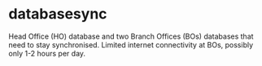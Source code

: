 ﻿# databasesync <br>
 Head Office (HO) database and two Branch Offices (BOs) databases that need to stay synchronised. Limited internet connectivity at BOs, possibly only 1-2 hours per day.
